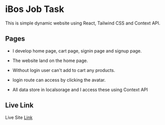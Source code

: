 
# iBos Job Task

This is simple dynamic website using React, Tailwind CSS and Context API. 


## Pages

- I develop home page, cart page, signin page and signup page.

- The website land on the home page.
- Without login user can't add to cart any products.
- login route can access by clicking the avatar.
- All data store in localsorage and I access these using Context API

## Live Link

 Live Site [Link](https://ibos-jobtask.netlify.app/)